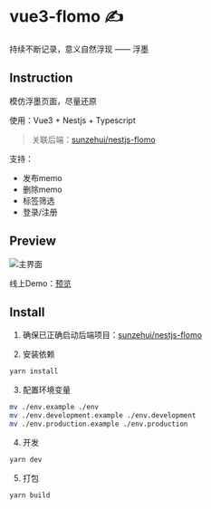 # vue3-flomo ✍️
持续不断记录，意义自然浮现  —— 浮墨
## Instruction
模仿浮墨页面，尽量还原

使用：Vue3 + Nestjs + Typescript 

> 关联后端：[sunzehui/nestjs-flomo](https://github.com/sunzehui/nestjs-flomo)


支持：
- 发布memo
- 删除memo
- 标签筛选
- 登录/注册
## Preview

![主界面](./doc/main.png)


线上Demo：[预览](http://flomo.hui.zone)

## Install

1. 确保已正确启动后端项目：[sunzehui/nestjs-flomo](https://github.com/sunzehui/nestjs-flomo)

2. 安装依赖
```bash
yarn install
```
3. 配置环境变量
```bash
mv ./env.example ./env
mv ./env.development.example ./env.development
mv ./env.production.example ./env.production
```
4. 开发
```bash
yarn dev
```
5. 打包
```bash
yarn build
```
